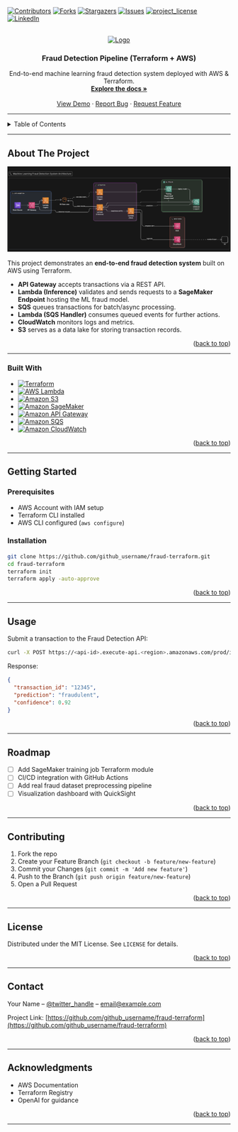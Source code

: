 <!-- Improved compatibility of back to top link -->
<a id="readme-top"></a>

<!-- PROJECT SHIELDS -->
[![Contributors][contributors-shield]][contributors-url]
[![Forks][forks-shield]][forks-url]
[![Stargazers][stars-shield]][stars-url]
[![Issues][issues-shield]][issues-url]
[![project_license][license-shield]][license-url]
[![LinkedIn][linkedin-shield]][linkedin-url]

<!-- PROJECT LOGO -->
<br />
<div align="center">
  <a href="https://github.com/github_username/fraud-terraform">
    <img src="images/logo.png" alt="Logo" width="80" height="80">
  </a>

<h3 align="center">Fraud Detection Pipeline (Terraform + AWS)</h3>

  <p align="center">
    End-to-end machine learning fraud detection system deployed with AWS & Terraform.
    <br />
    <a href="https://github.com/github_username/fraud-terraform"><strong>Explore the docs »</strong></a>
    <br />
    <br />
    <a href="https://github.com/github_username/fraud-terraform">View Demo</a>
    ·
    <a href="https://github.com/github_username/fraud-terraform/issues/new?labels=bug&template=bug-report---.md">Report Bug</a>
    ·
    <a href="https://github.com/github_username/fraud-terraform/issues/new?labels=enhancement&template=feature-request---.md">Request Feature</a>
  </p>
</div>

---

<!-- TABLE OF CONTENTS -->
<details>
  <summary>Table of Contents</summary>
  <ol>
    <li><a href="#about-the-project">About The Project</a></li>
    <li><a href="#built-with">Built With</a></li>
    <li><a href="#getting-started">Getting Started</a></li>
    <li><a href="#usage">Usage</a></li>
    <li><a href="#roadmap">Roadmap</a></li>
    <li><a href="#contributing">Contributing</a></li>
    <li><a href="#license">License</a></li>
    <li><a href="#contact">Contact</a></li>
    <li><a href="#acknowledgments">Acknowledgments</a></li>
  </ol>
</details>

---

## About The Project

[![Fraud Detection Architecture][product-screenshot]](images/architecture.png)

This project demonstrates an **end-to-end fraud detection system** built on AWS using Terraform.

- **API Gateway** accepts transactions via a REST API.
- **Lambda (Inference)** validates and sends requests to a **SageMaker Endpoint** hosting the ML fraud model.
- **SQS** queues transactions for batch/async processing.
- **Lambda (SQS Handler)** consumes queued events for further actions.
- **CloudWatch** monitors logs and metrics.
- **S3** serves as a data lake for storing transaction records.

<p align="right">(<a href="#readme-top">back to top</a>)</p>

---

### Built With

* [![Terraform][Terraform]][Terraform-url]
* [![AWS Lambda][Lambda]][Lambda-url]
* [![Amazon S3][S3]][S3-url]
* [![Amazon SageMaker][SageMaker]][SageMaker-url]
* [![Amazon API Gateway][APIGW]][APIGW-url]
* [![Amazon SQS][SQS]][SQS-url]
* [![Amazon CloudWatch][CloudWatch]][CloudWatch-url]

<p align="right">(<a href="#readme-top">back to top</a>)</p>

---

## Getting Started

### Prerequisites
- AWS Account with IAM setup  
- Terraform CLI installed  
- AWS CLI configured (`aws configure`)  

### Installation
```sh
git clone https://github.com/github_username/fraud-terraform.git
cd fraud-terraform
terraform init
terraform apply -auto-approve
```

<p align="right">(<a href="#readme-top">back to top</a>)</p>

---

## Usage

Submit a transaction to the Fraud Detection API:

```bash
curl -X POST https://<api-id>.execute-api.<region>.amazonaws.com/prod/infer   -H "Content-Type: application/json"   -d '{"transaction_id": "12345", "amount": 250.0, "user_id": "abc"}'
```

Response:
```json
{
  "transaction_id": "12345",
  "prediction": "fraudulent",
  "confidence": 0.92
}
```

<p align="right">(<a href="#readme-top">back to top</a>)</p>

---

## Roadmap

- [ ] Add SageMaker training job Terraform module  
- [ ] CI/CD integration with GitHub Actions  
- [ ] Add real fraud dataset preprocessing pipeline  
- [ ] Visualization dashboard with QuickSight  

<p align="right">(<a href="#readme-top">back to top</a>)</p>

---

## Contributing

1. Fork the repo  
2. Create your Feature Branch (`git checkout -b feature/new-feature`)  
3. Commit your Changes (`git commit -m 'Add new feature'`)  
4. Push to the Branch (`git push origin feature/new-feature`)  
5. Open a Pull Request  

<p align="right">(<a href="#readme-top">back to top</a>)</p>

---

## License

Distributed under the MIT License. See `LICENSE` for details.

<p align="right">(<a href="#readme-top">back to top</a>)</p>

---

## Contact

Your Name – [@twitter_handle](https://twitter.com/twitter_handle) – email@example.com  

Project Link: [https://github.com/github_username/fraud-terraform](https://github.com/github_username/fraud-terraform)

<p align="right">(<a href="#readme-top">back to top</a>)</p>

---

## Acknowledgments

* AWS Documentation  
* Terraform Registry  
* OpenAI for guidance  

<p align="right">(<a href="#readme-top">back to top</a>)</p>

---

<!-- MARKDOWN LINKS -->
[contributors-shield]: https://img.shields.io/github/contributors/github_username/fraud-terraform.svg?style=for-the-badge
[contributors-url]: https://github.com/github_username/fraud-terraform/graphs/contributors
[forks-shield]: https://img.shields.io/github/forks/github_username/fraud-terraform.svg?style=for-the-badge
[forks-url]: https://github.com/github_username/fraud-terraform/network/members
[stars-shield]: https://img.shields.io/github/stars/github_username/fraud-terraform.svg?style=for-the-badge
[stars-url]: https://github.com/github_username/fraud-terraform/stargazers
[issues-shield]: https://img.shields.io/github/issues/github_username/fraud-terraform.svg?style=for-the-badge
[issues-url]: https://github.com/github_username/fraud-terraform/issues
[license-shield]: https://img.shields.io/github/license/github_username/fraud-terraform.svg?style=for-the-badge
[license-url]: https://github.com/github_username/fraud-terraform/blob/master/LICENSE
[linkedin-shield]: https://img.shields.io/badge/-LinkedIn-black.svg?style=for-the-badge&logo=linkedin&colorB=555
[linkedin-url]: https://linkedin.com/in/thomas-gates-iii

[product-screenshot]: images/architecture.png
[Terraform]: https://img.shields.io/badge/Terraform-844FBA?style=for-the-badge&logo=terraform&logoColor=white
[Terraform-url]: https://www.terraform.io/
[Lambda]: https://img.shields.io/badge/AWS%20Lambda-FF9900?style=for-the-badge&logo=awslambda&logoColor=white
[Lambda-url]: https://aws.amazon.com/lambda/
[S3]: https://img.shields.io/badge/Amazon%20S3-569A31?style=for-the-badge&logo=amazons3&logoColor=white
[S3-url]: https://aws.amazon.com/s3/
[SageMaker]: https://img.shields.io/badge/Amazon%20SageMaker-1D4E89?style=for-the-badge&logo=amazonaws&logoColor=white
[SageMaker-url]: https://aws.amazon.com/sagemaker/
[APIGW]: https://img.shields.io/badge/API%20Gateway-FF4F00?style=for-the-badge&logo=amazonapigateway&logoColor=white
[APIGW-url]: https://aws.amazon.com/api-gateway/
[SQS]: https://img.shields.io/badge/Amazon%20SQS-4A154B?style=for-the-badge&logo=amazonsqs&logoColor=white
[SQS-url]: https://aws.amazon.com/sqs/
[CloudWatch]: https://img.shields.io/badge/Amazon%20CloudWatch-652D90?style=for-the-badge&logo=amazoncloudwatch&logoColor=white
[CloudWatch-url]: https://aws.amazon.com/cloudwatch/
